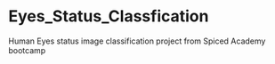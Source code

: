 # Eyes_Status_Classfication
Human Eyes status image classification project from Spiced Academy bootcamp


